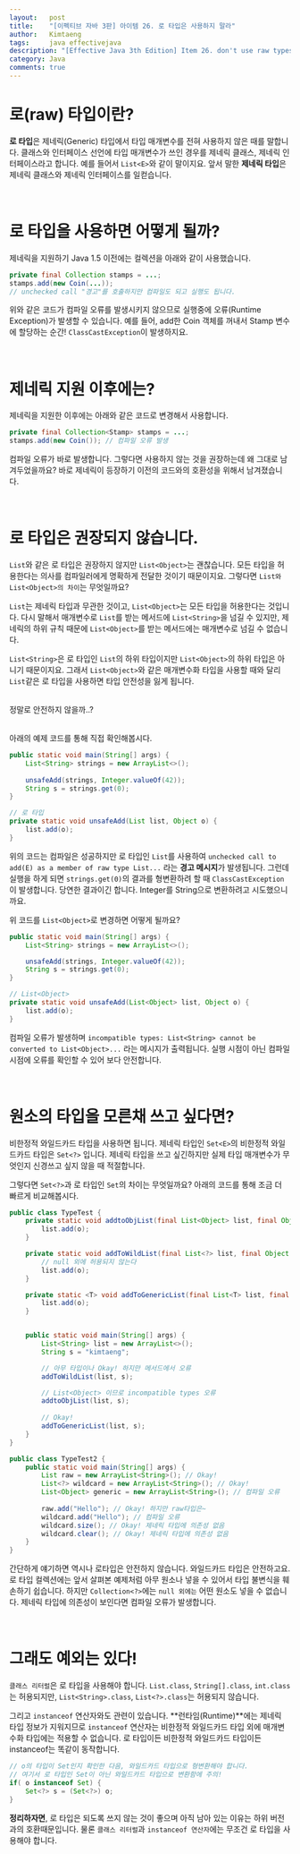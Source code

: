 ```yaml
---
layout:   post
title:    "[이펙티브 자바 3판] 아이템 26. 로 타입은 사용하지 말라"
author:   Kimtaeng
tags: 	  java effectivejava
description: "[Effective Java 3th Edition] Item 26. don't use raw types" 
category: Java
comments: true
---
```


# 로(raw) 타입이란?
**로 타입**은 제네릭(Generic) 타입에서 타입 매개변수를 전혀 사용하지 않은 때를 말합니다.
클래스와 인터페이스 선언에 타입 매개변수가 쓰인 경우를 제네릭 클래스, 제네릭 인터페이스라고 합니다.
예를 들어서 `List<E>`와 같이 말이지요. 앞서 말한 **제네릭 타입**은 제네릭 클래스와 제네릭 인터페이스를 일컫습니다. 

<br/>

# 로 타입을 사용하면 어떻게 될까? 

제네릭을 지원하기 Java 1.5 이전에는 컬렉션을 아래와 같이 사용했습니다.

```java
private final Collection stamps = ...;
stamps.add(new Coin(...));
// unchecked call "경고"를 호출하지만 컴파일도 되고 실행도 됩니다.
```

위와 같은 코드가 컴파일 오류를 발생시키지 않으므로 실행중에 오류(Runtime Exception)가 발생할 수 있습니다.
예를 들어, add한 Coin 객체를 꺼내서 Stamp 변수에 할당하는 순간! `ClassCastException`이 발생하지요.

<br/>

# 제네릭 지원 이후에는?
제네릭을 지원한 이후에는 아래와 같은 코드로 변경해서 사용합니다.

```java
private final Collection<Stamp> stamps = ...;
stamps.add(new Coin()); // 컴파일 오류 발생
```

컴파일 오류가 바로 발생합니다. 그렇다면 사용하지 않는 것을 권장하는데 왜 그대로 남겨두었을까요?
바로 제네릭이 등장하기 이전의 코드와의 호환성을 위해서 남겨졌습니다.

<br/>

# 로 타입은 권장되지 않습니다.
`List`와 같은 로 타입은 권장하지 않지만 `List<Object>`는 괜찮습니다. 모든 타입을 허용한다는 의사를 컴파일러에게
명확하게 전달한 것이기 때문이지요. 그렇다면 `List와 List<Object>의 차이`는 무엇일까요?

`List`는 제네릭 타입과 무관한 것이고, `List<Object>`는 모든 타입을 허용한다는 것입니다.
다시 말해서 매개변수로 `List`를 받는 메서드에 `List<String>`을 넘길 수 있지만, 제네릭의 하위 규칙 때문에 
`List<Object>`를 받는 메서드에는 매개변수로 넘길 수 없습니다.

`List<String>`은 로 타입인 `List`의 하위 타입이지만 `List<Object>`의 하위 타입은 아니기 때문이지요.
그래서 `List<Object>`와 같은 매개변수화 타입을 사용할 때와 달리 `List`같은 로 타입을 사용하면 타입 안전성을 잃게 됩니다.

<br/>

<div class="post_caption">정말로 안전하지 않을까..?</div>

<br/>

아래의 예제 코드를 통해 직접 확인해봅시다.

```java
public static void main(String[] args) {
    List<String> strings = new ArrayList<>();
    
    unsafeAdd(strings, Integer.valueOf(42));
    String s = strings.get(0);
}

// 로 타입
private static void unsafeAdd(List list, Object o) {
    list.add(o);
}
```

위의 코드는 컴파일은 성공하지만 로 타입인 `List`를 사용하여 `unchecked call to add(E) as a member of raw type List...`
라는 **경고 메시지**가 발생됩니다. 그런데 실행을 하게 되면 `strings.get(0)`의 결과를 형변환하려 할 때 `ClassCastException`이 발생합니다.
당연한 결과이긴 합니다. Integer를 String으로 변환하려고 시도했으니까요.

위 코드를 `List<Object>`로 변경하면 어떻게 될까요?

```java
public static void main(String[] args) {
    List<String> strings = new ArrayList<>();

    unsafeAdd(strings, Integer.valueOf(42));
    String s = strings.get(0);
}

// List<Object>
private static void unsafeAdd(List<Object> list, Object o) {
    list.add(o);
}
```

컴파일 오류가 발생하며 `incompatible types: List<String> cannot be converted to List<Object>...` 라는 메시지가 출력됩니다.
실행 시점이 아닌 컴파일 시점에 오류를 확인할 수 있어 보다 안전합니다.

<br/>

# 원소의 타입을 모른채 쓰고 싶다면?
비한정적 와일드카드 타입을 사용하면 됩니다. 제네릭 타입인 `Set<E>`의 비한정적 와일드카드 타입은 `Set<?>` 입니다.
제네릭 타입을 쓰고 싶긴하지만 실제 타입 매개변수가 무엇인지 신경쓰고 싶지 않을 때 적절합니다. 

그렇다면 `Set<?>`과 로 타입인 `Set`의 차이는 무엇일까요? 아래의 코드를 통해 조금 더 빠르게 비교해봅시다.

```java
public class TypeTest {
    private static void addtoObjList(final List<Object> list, final Object o) {
        list.add(o);
    }

    private static void addToWildList(final List<?> list, final Object o) {
        // null 외에 허용되지 않는다
        list.add(o);
    }

    private static <T> void addToGenericList(final List<T> list, final T o) {
        list.add(o);
    }


    public static void main(String[] args) {
        List<String> list = new ArrayList<>();
        String s = "kimtaeng";

        // 아무 타입이나 Okay! 하지만 메서드에서 오류
        addToWildList(list, s);

        // List<Object> 이므로 incompatible types 오류
        addtoObjList(list, s);
        
        // Okay!
        addToGenericList(list, s);
    }
}
```

```java
public class TypeTest2 {
    public static void main(String[] args) {
        List raw = new ArrayList<String>(); // Okay!
        List<?> wildcard = new ArrayList<String>(); // Okay!
        List<Object> generic = new ArrayList<String>(); // 컴파일 오류
            
        raw.add("Hello"); // Okay! 하지만 raw타입은~
        wildcard.add("Hello"); // 컴파일 오류
        wildcard.size(); // Okay! 제네릭 타입에 의존성 없음
        wildcard.clear(); // Okay! 제네릭 타입에 의존성 없음
    }
}
```

간단하게 얘기하면 역시나 로타입은 안전하지 않습니다. 와일드카드 타입은 안전하고요.
로 타입 컬렉션에는 앞서 살펴본 예제처럼 아무 원소나 넣을 수 있어서 타입 불변식을 훼손하기 쉽습니다.
하지만 `Collection<?>`에는 `null 외에는` 어떤 원소도 넣을 수 없습니다. 제네릭 타입에 의존성이 보인다면
컴파일 오류가 발생합니다.

<br/>

# 그래도 예외는 있다!
`클래스 리터럴`은 로 타입을 사용해야 합니다. `List.class`, `String[].class`, `int.class`는 허용되지만,
`List<String>.class`, `List<?>.class`는 허용되지 않습니다.

그리고 `instanceof` 연산자와도 관련이 있습니다. **런타임(Runtime)**에는 제네릭 타입 정보가 지워지므로
`instanceof` 연산자는 비한정적 와일드카드 타입 외에 매개변수화 타입에는 적용할 수 없습니다.
로 타입이든 비한정적 와일드카드 타입이든 instanceof는 똑같이 동작합니다.

```java
// o의 타입이 Set인지 확인한 다음, 와일드카드 타입으로 형변환해야 합니다.
// 여기서 로 타입인 Set이 아닌 와일드카드 타입으로 변환함에 주의!
if( o instanceof Set) {
    Set<?> s = (Set<?>) o;
}
```

**정리하자면**, 로 타입은 되도록 쓰지 않는 것이 좋으며 아직 남아 있는 이유는 하위 버전과의 호환때문입니다.
물론 `클래스 리터럴`과 `instanceof 연산자`에는 무조건 로 타입을 사용해야 합니다.